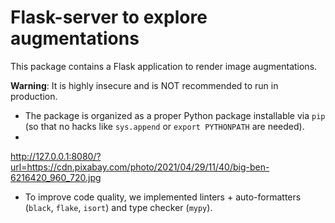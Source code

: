 # Flask-server to explore augmentations

This package contains a Flask application to render image augmentations.

**Warning**: It is highly insecure and is NOT recommended to run in production.

- The package is organized as a proper Python package installable via `pip` (so that no hacks like `sys.append` or `export PYTHONPATH` are needed).
- 



http://127.0.0.1:8080/?url=https://cdn.pixabay.com/photo/2021/04/29/11/40/big-ben-6216420_960_720.jpg

- To improve code quality, we implemented linters + auto-formatters (`black`, `flake`, `isort`) and type checker (`mypy`).